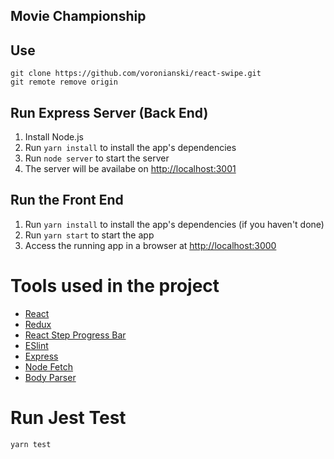 ## Movie Championship

## Use

```
git clone https://github.com/voronianski/react-swipe.git
git remote remove origin
```

## Run Express Server (Back End)

1. Install Node.js
2. Run `yarn install` to install the app's dependencies
3. Run `node server` to start the server
4. The server will be availabe on <http://localhost:3001>

## Run the Front End

1. Run `yarn install` to install the app's dependencies (if you haven't done)
2. Run `yarn start` to start the app
3. Access the running app in a browser at <http://localhost:3000>

# Tools used in the project

- [React](https://reactjs.org/)
- [Redux](https://redux.js.org/)
- [React Step Progress Bar](https://www.npmjs.com/package/react-step-progress-bar)
- [ESlint](https://github.com/airbnb/javascript)
- [Express](https://expressjs.com/)
- [Node Fetch](https://www.npmjs.com/package/node-fetch)
- [Body Parser](https://www.npmjs.com/package/body-parser)

# Run Jest Test

```
yarn test
```
